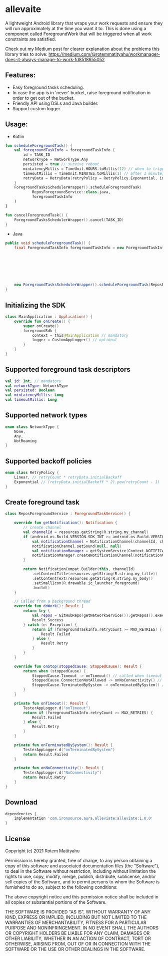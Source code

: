 # allevaite

A lightweight Android library that wraps your work requests and ensure they will run approximately at the time you want it to.
This is done using a component called ForegroundWork that will be triggered when all work constraints are satisfied.

Check out my Medium post for clearer explanation about the problems this library tries to solve:
https://medium.com/@rotemmatityahu/workmanager-does-it-always-manage-to-work-fd8518655052

## Features:
- Easy foreground tasks scheduling.
- In case the app is in 'never' bucket, raise foreground notification in order to get out of the bucket.
- Friendly API using DSLs and Java builder.
- Support custom logger.

## Usage:
- Kotlin
```kotlin
fun scheduleForegroundTask() {
	val foregroundTaskInfo = foregroundTaskInfo {
	    id = TASK_ID
		networkType = NetworkType.Any
		persisted = true // survive reboot
		minLatencyMillis = TimeUnit.HOURS.toMillis(12) // when to trigger the task
		timeoutMillis = TimeUnit.MINUTES.toMillis(1) // after 1 minute, remove the notification
		retryData = RetryData(retryPolicy = RetryPolicy.Exponential, initialBackoff = 4000)
	}
	ForegroundTasksSchedulerWrapper().scheduleForegroundTask(
			ReposForegroundService::class.java,
			foregroundTaskInfo
	)
}

fun cancelForegroundTask() {
    ForegroundTasksSchedulerWrapper().cancel(TASK_ID)
}
```
- Java
```java
public void scheduleForegroundTask() {
	final ForegroundTaskInfo foregroundTaskInfo = new ForegroundTaskInfo.Builder().id(TASK_ID)
	                                                                              .networkType(NetworkType.NotRoaming)
	                                                                              .persisted(true)
	                                                                              .minLatencyMillis(TimeUnit.HOURS.toMillis(12))
	                                                                              .timeoutMillis(TimeUnit.MINUTES.toMillis(1))
	                                                                              .retryData(new RetryData(RetryPolicy.Linear, 3000))
	                                                                              .build();

	new ForegroundTasksSchedulerWrapper().scheduleForegroundTask(ReposForegroundService.class, foregroundTaskInfo);
}
```

## Initializing the SDK
```kotlin
class MainApplication : Application() {
	override fun onCreate() {
		super.onCreate()
		foregroundSdk {
	        context = this@MainApplication // mandatory
	        logger = CustomAppLogger() // optional
		}
	}
}
```

## Supported foreground task descriptors
```kotlin
val id: Int, // mandatory
val networkType: NetworkType
val persisted: Boolean
val minLatencyMillis: Long 
val timeoutMillis: Long
```

## Supported network types
```kotlin
enum class NetworkType {
	None,
	Any,
	NotRoaming
}
```

## Supported backoff policies
```kotlin
enum class RetryPolicy {
	Linear, // retryCount * retryData.initialBackoff
	Exponential // (retryData.initialBackoff * 2).pow(retryCount - 1)
}
```

## Create foreground task
```kotlin
class ReposForegroundService : ForegroundTaskService() {

    override fun getNotification(): Notification {
        // create channel
        val channelId = resources.getString(R.string.my_channel)
        if (android.os.Build.VERSION.SDK_INT >= android.os.Build.VERSION_CODES.O) {
            val notificationChannel = NotificationChannel(channelId, channelId, NotificationManager.IMPORTANCE_DEFAULT)
            notificationChannel.setSound(null, null)
            val notificationManager = getSystemService(Context.NOTIFICATION_SERVICE) as NotificationManager
            notificationManager.createNotificationChannel(notificationChannel)
        }

        return NotificationCompat.Builder(this, channelId)
            .setContentTitle(resources.getString(R.string.my_title))
            .setContentText(resources.getString(R.string.my_body))
            .setSmallIcon(R.drawable.ic_launcher_foreground)
            .build()
    }

    // Called from a background thread
	override fun doWork(): Result {
		return try {
			val repos = GitHubRepo(getNetworkService()).getRepos().execute()
			Result.Success
		} catch (e: Exception) {
			return if (foregroundTaskInfo.retryCount >= MAX_RETRIES) {
				Result.Failed
			} else {
				Result.Retry
			}
		}
	}

	override fun onStop(stoppedCause: StoppedCause): Result {
		return when (stoppedCause) {
			StoppedCause.Timeout -> onTimeout() // called when timeout reached according to ForegroundTaskInfo.timeoutMillis
			StoppedCause.ConnectionNotAllowed -> onNoConnectivity() // called when connection type was changed while work is being executed
			StoppedCause.TerminatedBySystem -> onTerminatedBySystem() // called when the system decides to stop the task while work is being executed
		}
	}

	private fun onTimeout(): Result {
    	TesterAppLogger.d("onTimeout")
    	return if (foregroundTaskInfo.retryCount >= MAX_RETRIES) {
   			Result.Failed
   		} else {
   			Result.Retry
   		}
   	}

	private fun onTerminatedBySystem(): Result {
   		TesterAppLogger.d("onTerminatedBySystem")
   		return Result.Failed
   	}

  	private fun onNoConnectivity(): Result {
    	TesterAppLogger.d("NoConnectivity")
   		return Result.Retry
   	}
}
```
## Download
```groovy
dependencies {
    implementation 'com.ironsource.aura.alleviate:alleviate:1.0.0'
}
```
## License
Copyright (c) 2021 Rotem Matityahu

Permission is hereby granted, free of charge, to any person obtaining a copy
of this software and associated documentation files (the "Software"), to deal
in the Software without restriction, including without limitation the rights
to use, copy, modify, merge, publish, distribute, sublicense, and/or sell
copies of the Software, and to permit persons to whom the Software is
furnished to do so, subject to the following conditions:

The above copyright notice and this permission notice shall be included in all
copies or substantial portions of the Software.

THE SOFTWARE IS PROVIDED "AS IS", WITHOUT WARRANTY OF ANY KIND, EXPRESS OR
IMPLIED, INCLUDING BUT NOT LIMITED TO THE WARRANTIES OF MERCHANTABILITY,
FITNESS FOR A PARTICULAR PURPOSE AND NONINFRINGEMENT. IN NO EVENT SHALL THE
AUTHORS OR COPYRIGHT HOLDERS BE LIABLE FOR ANY CLAIM, DAMAGES OR OTHER
LIABILITY, WHETHER IN AN ACTION OF CONTRACT, TORT OR OTHERWISE, ARISING FROM,
OUT OF OR IN CONNECTION WITH THE SOFTWARE OR THE USE OR OTHER DEALINGS IN THE
SOFTWARE.
